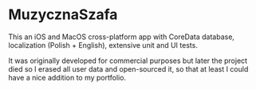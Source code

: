 # MuzycznaSzafa

This an iOS and MacOS cross-platform app with CoreData database, localization (Polish + English), extensive unit and UI tests.

It was originally developed for commercial purposes but later the project died so I erased all user data and open-sourced it, so that at least I could
have a nice addition to my portfolio.
